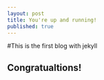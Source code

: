 ```yaml
---
layout: post
title: You're up and running!
published: true
---
```

#This is the first blog with jekyll

## Congratualtions!


